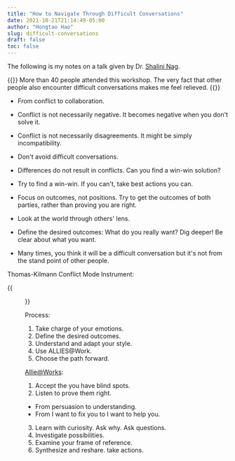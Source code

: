 ```yaml
---
title: "How to Navigate Through Difficult Conversations"
date: 2021-10-21T21:14:49-05:00
author: "Hongtao Hao"
slug: difficult-conversations
draft: false
toc: false
---
```

The following is my notes on a talk given by Dr. [Shalini Nag](https://www.linkedin.com/in/dr-shalini-nag-talent-advisor).

{{<block class="info">}}
More than 40 people attended this workshop. The very fact that other people also encounter difficult conversations makes me feel relieved.
{{<end>}}

- From conflict to collaboration. 

- Conflict is not necessarily negative. It becomes negative when you don't solve it. 

- Conflict is not necessarily disagreements. It might be simply incompatibility. 

- Don't avoid difficult conversations. 

- Differences do not result in conflicts. Can you find a win-win solution?

- Try to find a win-win. If you can't, take best actions you can. 

- Focus on outcomes, not positions. Try to get the outcomes of both parties, rather than proving you are right. 

- Look at the world through others' lens.

- Define the desired outcomes: What do you really want? Dig deeper! Be clear about what you want.

- Many times, you think it will be a difficult conversation but it's not from the stand point of other people. 

Thomas-Kilmann Conflict Mode Instrument:

{{<figure src="https://www.ncbi.nlm.nih.gov/pmc/articles/PMC4054741/bin/i1949-8357-6-2-345-f01.jpg" caption="Thomas-Kilmann Instrument, source:https://www.ncbi.nlm.nih.gov/pmc/articles/PMC4054741/">}}

Process:
1. Take charge of your emotions.
2. Define the desired outcomes.
3. Understand and adapt your style. 
4. Use ALLIES@Work.
5. Choose the path forward. 

[Allie@Works](https://astounding-knitter-80.ck.page/alliesatwork):
1. Accept the you have blind spots.
2. Listen to prove them right. 
  - From persuasion to understanding. 
  - From I want to fix you to I want to help you.
3. Learn with curiosity. Ask why. Ask questions. 
4. Investigate possibilities. 
5. Examine your frame of reference. 
6. Synthesize and reshare. take actions. 